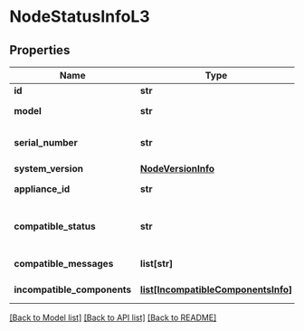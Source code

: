 # NodeStatusInfoL3

## Properties
Name | Type | Description | Notes
------------ | ------------- | ------------- | -------------
**id** | **str** | id of node | 
**model** | **str** | mode of node | 
**serial_number** | **str** | Serial number of node | 
**system_version** | [**NodeVersionInfo**](NodeVersionInfo.md) |  | 
**appliance_id** | **str** | Appliance ID of node | 
**compatible_status** | **str** | Node compatibility result after pre-check | 
**compatible_messages** | **list[str]** | Incompatible details | 
**incompatible_components** | [**list[IncompatibleComponentsInfo]**](IncompatibleComponentsInfo.md) | Incompatible components | 

[[Back to Model list]](../README.md#documentation-for-models) [[Back to API list]](../README.md#documentation-for-api-endpoints) [[Back to README]](../README.md)

